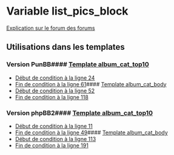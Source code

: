 # Variable list_pics_block
[Explication sur le forum des forums](http://forum.forumactif.com/t294113-listing-des-variables#list_pics_block)
## Utilisations dans les templates
### Version PunBB#### [Template album_cat_top10](punbb/album_cat_top10.md)
* [Début de condition à la ligne 24](../punbb/album_cat_top10.tpl#L24)
* [Fin de condition à la ligne 61](../punbb/album_cat_top10.tpl#L61)#### [Template album_cat_body](punbb/album_cat_body.md)
* [Début de condition à la ligne 52](../punbb/album_cat_body.tpl#L52)
* [Fin de condition à la ligne 118](../punbb/album_cat_body.tpl#L118)
### Version phpBB2#### [Template album_cat_top10](subsilver/album_cat_top10.md)
* [Début de condition à la ligne 11](../subsilver/album_cat_top10.tpl#L11)
* [Fin de condition à la ligne 49](../subsilver/album_cat_top10.tpl#L49)#### [Template album_cat_body](subsilver/album_cat_body.md)
* [Début de condition à la ligne 113](../subsilver/album_cat_body.tpl#L113)
* [Fin de condition à la ligne 191](../subsilver/album_cat_body.tpl#L191)